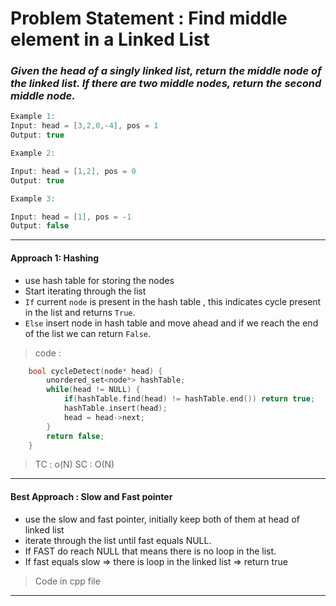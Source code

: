 # Problem Statement : Find middle element in a Linked List

### _Given the head of a singly linked list, return the middle node of the linked list. If there are two middle nodes, return the second middle node._

```cpp
Example 1:
Input: head = [3,2,0,-4], pos = 1
Output: true
```

```cpp
Example 2:

Input: head = [1,2], pos = 0
Output: true
```

```cpp
Example 3:

Input: head = [1], pos = -1
Output: false
```

---

#### Approach 1: Hashing

- use hash table for storing the nodes
- Start iterating through the list
- `If` current `node` is present in the hash table , this indicates cycle present in the list and returns `True`.
- `Else` insert node in hash table and move ahead and if we reach the end of the list we can return `False`.

> code :

```cpp
    bool cycleDetect(node* head) {
        unordered_set<node*> hashTable;
        while(head != NULL) {
            if(hashTable.find(head) != hashTable.end()) return true;
            hashTable.insert(head);
            head = head->next;
        }
        return false;
    }
```

> TC : o(N)
> SC : O(N)

---

#### Best Approach : Slow and Fast pointer

- use the slow and fast pointer, initially keep both of them at head of linked list
- iterate through the list until fast equals NULL.
- If FAST do reach NULL that means there is no loop in the list.
- If fast equals slow => there is loop in the linked list => return true

> Code in cpp file

---
